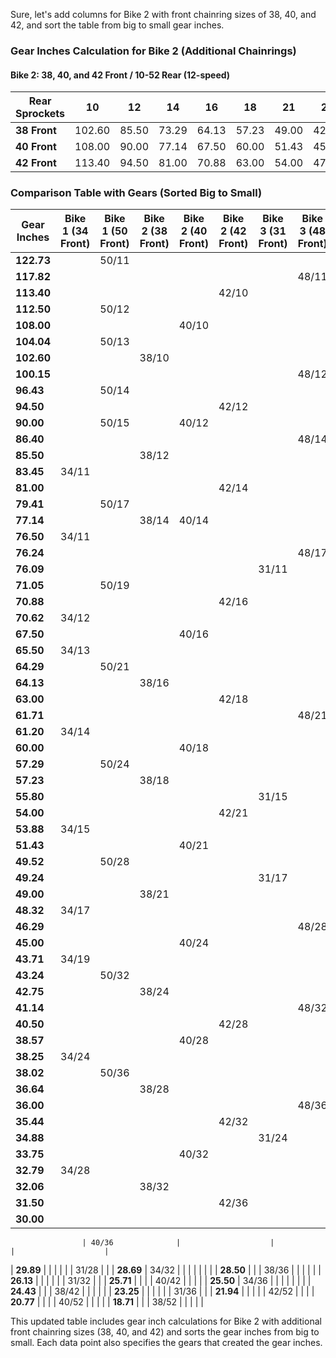 Sure, let's add columns for Bike 2 with front chainring sizes of 38, 40, and 42, and sort the table from big to small gear inches.

### Gear Inches Calculation for Bike 2 (Additional Chainrings)

#### Bike 2: 38, 40, and 42 Front / 10-52 Rear (12-speed)

| Rear Sprockets | 10     | 12     | 14     | 16     | 18     | 21     | 24     | 28     | 32     | 36     | 42     | 52     |
|----------------|--------|--------|--------|--------|--------|--------|--------|--------|--------|--------|--------|--------|
| **38 Front**   | 102.60 | 85.50  | 73.29  | 64.13  | 57.23  | 49.00  | 42.75  | 36.64  | 32.06  | 28.50  | 24.43  | 18.71  |
| **40 Front**   | 108.00 | 90.00  | 77.14  | 67.50  | 60.00  | 51.43  | 45.00  | 38.57  | 33.75  | 30.00  | 25.71  | 20.77  |
| **42 Front**   | 113.40 | 94.50  | 81.00  | 70.88  | 63.00  | 54.00  | 47.25  | 40.50  | 35.44  | 31.50  | 27.00  | 21.94  |

### Comparison Table with Gears (Sorted Big to Small)

| Gear Inches  | Bike 1 (34 Front)  | Bike 1 (50 Front) | Bike 2 (38 Front)  | Bike 2 (40 Front)  | Bike 2 (42 Front)  | Bike 3 (31 Front)  | Bike 3 (48 Front)  |
|--------------|--------------------|-------------------|--------------------|--------------------|--------------------|--------------------|--------------------|
| **122.73**   |                    | 50/11             |                    |                    |                    |                    |                    |
| **117.82**   |                    |                   |                    |                    |                    |                    | 48/11             |
| **113.40**   |                    |                   |                    |                    | 42/10              |                    |                    |
| **112.50**   |                    | 50/12             |                    |                    |                    |                    |                    |
| **108.00**   |                    |                   |                    | 40/10              |                    |                    |                    |
| **104.04**   |                    | 50/13             |                    |                    |                    |                    |                    |
| **102.60**   |                    |                   | 38/10              |                    |                    |                    |                    |
| **100.15**   |                    |                   |                    |                    |                    |                    | 48/12             |
| **96.43**    |                    | 50/14             |                    |                    |                    |                    |                    |
| **94.50**    |                    |                   |                    |                    | 42/12              |                    |                    |
| **90.00**    |                    | 50/15             |                    | 40/12              |                    |                    |                    |
| **86.40**    |                    |                   |                    |                    |                    |                    | 48/14             |
| **85.50**    |                    |                   | 38/12              |                    |                    |                    |                    |
| **83.45**    | 34/11              |                   |                    |                    |                    |                    |                    |
| **81.00**    |                    |                   |                    |                    | 42/14              |                    |                    |
| **79.41**    |                    | 50/17             |                    |                    |                    |                    |                    |
| **77.14**    |                    |                   | 38/14              | 40/14              |                    |                    |                    |
| **76.50**    | 34/11              |                   |                    |                    |                    |                    |                    |
| **76.24**    |                    |                   |                    |                    |                    |                    | 48/17             |
| **76.09**    |                    |                   |                    |                    |                    | 31/11              |                    |
| **71.05**    |                    | 50/19             |                    |                    |                    |                    |                    |
| **70.88**    |                    |                   |                    |                    | 42/16              |                    |                    |
| **70.62**    | 34/12              |                   |                    |                    |                    |                    |                    |
| **67.50**    |                    |                   |                    | 40/16              |                    |                    |                    |
| **65.50**    | 34/13              |                   |                    |                    |                    |                    |                    |
| **64.29**    |                    | 50/21             |                    |                    |                    |                    |                    |
| **64.13**    |                    |                   | 38/16              |                    |                    |                    |                    |
| **63.00**    |                    |                   |                    |                    | 42/18              |                    |                    |
| **61.71**    |                    |                   |                    |                    |                    |                    | 48/21             |
| **61.20**    | 34/14              |                   |                    |                    |                    |                    |                    |
| **60.00**    |                    |                   |                    | 40/18              |                    |                    |                    |
| **57.29**    |                    | 50/24             |                    |                    |                    |                    |                    |
| **57.23**    |                    |                   | 38/18              |                    |                    |                    |                    |
| **55.80**    |                    |                   |                    |                    |                    | 31/15              |                    |
| **54.00**    |                    |                   |                    |                    | 42/21              |                    |                    |
| **53.88**    | 34/15              |                   |                    |                    |                    |                    |                    |
| **51.43**    |                    |                   |                    | 40/21              |                    |                    |                    |
| **49.52**    |                    | 50/28             |                    |                    |                    |                    |                    |
| **49.24**    |                    |                   |                    |                    |                    | 31/17              |                    |
| **49.00**    |                    |                   | 38/21              |                    |                    |                    |                    |
| **48.32**    | 34/17              |                   |                    |                    |                    |                    |                    |
| **46.29**    |                    |                   |                    |                    |                    |                    | 48/28             |
| **45.00**    |                    |                   |                    | 40/24              |                    |                    |                    |
| **43.71**    | 34/19              |                   |                    |                    |                    |                    |                    |
| **43.24**    |                    | 50/32             |                    |                    |                    |                    |                    |
| **42.75**    |                    |                   | 38/24              |                    |                    |                    |                    |
| **41.14**    |                    |                   |                    |                    |                    |                    | 48/32             |
| **40.50**    |                    |                   |                    |                    | 42/28              |                    |                    |
| **38.57**    |                    |                   |                    | 40/28              |                    |                    |                    |
| **38.25**    | 34/24              |                   |                    |                    |                    |                    |                    |
| **38.02**    |                    | 50/36             |                    |                    |                    |                    |                    |
| **36.64**    |                    |                   | 38/28              |                    |                    |                    |                    |
| **36.00**    |                    |                   |                    |                    |                    |                    | 48/36             |
| **35.44**    |                    |                   |                    |                    | 42/32              |                    |                    |
| **34.88**    |                    |                   |                    |                    |                    | 31/24              |                    |
| **33.75**    |                    |                   |                    | 40/32              |                    |                    |                    |
| **32.79**    | 34/28              |                   |                    |                    |                    |                    |                    |
| **32.06**    |                    |                   | 38/32              |                    |                    |                    |                    |
| **31.50**    |                    |                   |                    |                    | 42/36              |                    |                    |
| **30.00**    |                    |                   |

                    | 40/36              |                    |                    |                    |
| **29.89**    |                    |                   |                    |                    |                    | 31/28              |                    |
| **28.69**    | 34/32              |                   |                    |                    |                    |                    |                    |
| **28.50**    |                    |                   | 38/36              |                    |                    |                    |                    |
| **26.13**    |                    |                   |                    |                    |                    | 31/32              |                    |
| **25.71**    |                    |                   |                    | 40/42              |                    |                    |                    |
| **25.50**    | 34/36              |                   |                    |                    |                    |                    |                    |
| **24.43**    |                    |                   | 38/42              |                    |                    |                    |                    |
| **23.25**    |                    |                   |                    |                    |                    | 31/36              |                    |
| **21.94**    |                    |                   |                    |                    | 42/52              |                    |                    |
| **20.77**    |                    |                   |                    | 40/52              |                    |                    |                    |
| **18.71**    |                    |                   | 38/52              |                    |                    |                    |                    |

This updated table includes gear inch calculations for Bike 2 with additional front chainring sizes (38, 40, and 42) and sorts the gear inches from big to small. Each data point also specifies the gears that created the gear inches.
